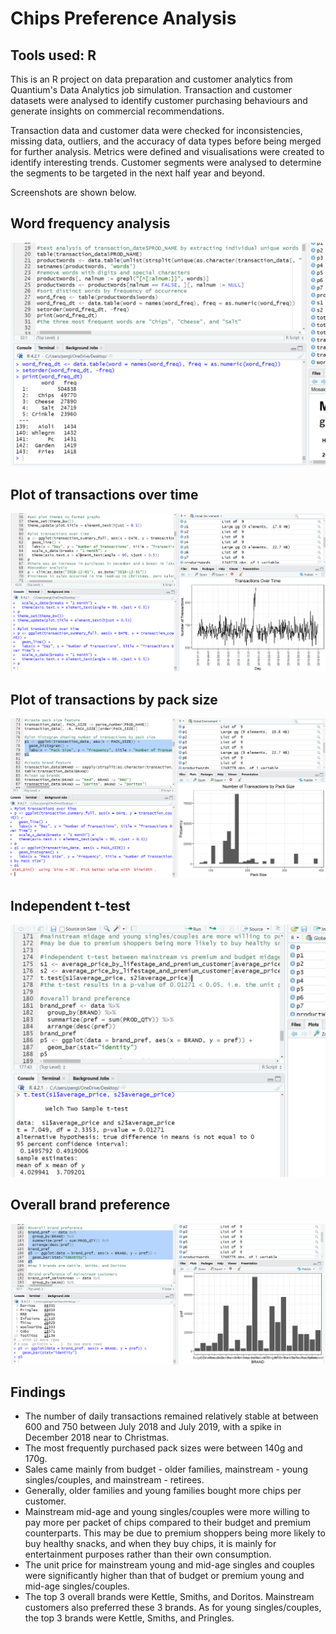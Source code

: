 # Chips Preference Analysis

## Tools used: R

This is an R project on data preparation and customer analytics from Quantium's Data Analytics job simulation. Transaction and customer datasets were analysed to identify customer purchasing behaviours and generate insights on commercial recommendations.

Transaction data and customer data were checked for inconsistencies, missing data, outliers, and the accuracy of data types before being merged for further analysis. Metrics were defined and visualisations were created to identify interesting trends. Customer segments were analysed to determine the segments to be targeted in the next half year and beyond.

Screenshots are shown below.

## Word frequency analysis
![Word frequency](ChipsText.png) 

## Plot of transactions over time
![Transactions over time](ChipsTime.png) 

## Plot of transactions by pack size
![Transactions by pack size](ChipsPack.png) 

## Independent t-test
![Independent t-test](ChipsT.png) 

## Overall brand preference
![Overall brand preference](ChipsBrand.png) 

## Findings
* The number of daily transactions remained relatively stable at between 600 and 750 between July 2018 and July 2019, with a spike in December 2018 near to Christmas.
* The most frequently purchased pack sizes were between 140g and 170g.
* Sales came mainly from budget - older families, mainstream - young singles/couples, and mainstream - retirees.
* Generally, older families and young families bought more chips per customer.
* Mainstream mid-age and young singles/couples were more willing to pay more per packet of chips compared to their budget and premium counterparts. This may be due to premium shoppers being more likely to buy healthy snacks, and when they buy chips, it is mainly for entertainment purposes rather than their own consumption.
* The unit price for mainstream young and mid-age singles and couples were significantly higher than that of budget or premium young and mid-age singles/couples.
* The top 3 overall brands were Kettle, Smiths, and Doritos. Mainstream customers also preferred these 3 brands. As for young singles/couples, the top 3 brands were Kettle, Smiths, and Pringles.
